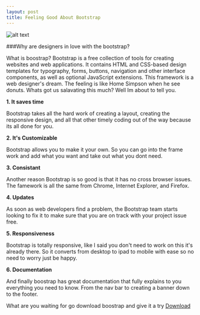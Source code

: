 ```yaml
---
layout: post
title: Feeling Good About Bootstrap
---
```


![alt text](https://altf1be.files.wordpress.com/2013/08/bootstrap-3.jpg "Boostrap Image")

###Why are designers in love with the bootstrap?

<p>What is boostrap? Bootstrap is a free collection of tools for creating websites and web applications. It contains HTML and CSS-based design templates for typography, forms, buttons, navigation and other interface components, as well as optional JavaScript extensions. This framework is a web designer's dream. The feeling is like Home Simpson when he see donuts. Whats got us salavating this much? Well Im about to tell you.</p>

<b>1. It saves time</b>

Bootstrap takes all the hard work of creating a layout, creating the responsive design, and all that other timely coding out of the way because its all done for you.

<b>2. It's Customizable</b>

Bootstrap allows you to make it your own. So you can go into the frame work and add what you want and take out what you dont need.

<b>3. Consistant</b>

Another reason Bootstrap is so good is that it has no cross browser issues. The famework is all the same from Chrome, Internet Explorer, and Firefox.

<b>4. Updates</b>

As soon as web developers find a problem, the Bootstrap team starts looking to fix it to make sure that you are on track with your project issue free.

<b>5. Responsiveness</b>

Bootstrap is totally responsive, like I said you don't need to work on this it's already there. So it converts from desktop to ipad to mobile with ease so no need to worry  just be happy. 

<b>6. Documentation</b>

And finally boostrap has great documentation that fully explains to you everything you need to know. From the nav bar to creating a banner down to the footer.

What are you waiting for go download boostrap and give it a try
[Download](http://getbootstrap.com/)
 
 
